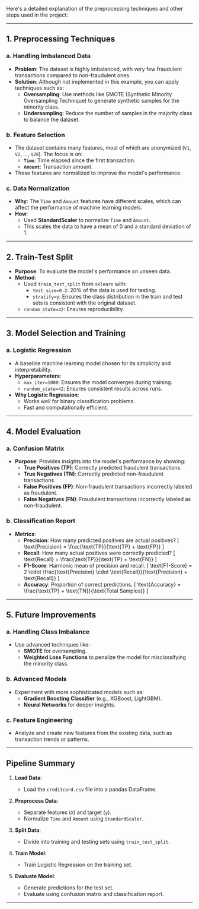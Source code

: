 Here's a detailed explanation of the preprocessing techniques and other steps used in the project:

---

## **1. Preprocessing Techniques**

### **a. Handling Imbalanced Data**
- **Problem**: The dataset is highly imbalanced, with very few fraudulent transactions compared to non-fraudulent ones.
- **Solution**: Although not implemented in this example, you can apply techniques such as:
  - **Oversampling**: Use methods like SMOTE (Synthetic Minority Oversampling Technique) to generate synthetic samples for the minority class.
  - **Undersampling**: Reduce the number of samples in the majority class to balance the dataset.

### **b. Feature Selection**
- The dataset contains many features, most of which are anonymized (`V1`, `V2`, ..., `V28`). The focus is on:
  - **`Time`**: Time elapsed since the first transaction.
  - **`Amount`**: Transaction amount.
- These features are normalized to improve the model's performance.

### **c. Data Normalization**
- **Why**: The `Time` and `Amount` features have different scales, which can affect the performance of machine learning models.
- **How**:
  - Used **StandardScaler** to normalize `Time` and `Amount`.
  - This scales the data to have a mean of 0 and a standard deviation of 1.

---

## **2. Train-Test Split**
- **Purpose**: To evaluate the model's performance on unseen data.
- **Method**:
  - Used `train_test_split` from `sklearn` with:
    - `test_size=0.2`: 20% of the data is used for testing.
    - `stratify=y`: Ensures the class distribution in the train and test sets is consistent with the original dataset.
  - `random_state=42`: Ensures reproducibility.

---

## **3. Model Selection and Training**

### **a. Logistic Regression**
- A baseline machine learning model chosen for its simplicity and interpretability.
- **Hyperparameters**:
  - `max_iter=1000`: Ensures the model converges during training.
  - `random_state=42`: Ensures consistent results across runs.
- **Why Logistic Regression**:
  - Works well for binary classification problems.
  - Fast and computationally efficient.

---

## **4. Model Evaluation**

### **a. Confusion Matrix**
- **Purpose**: Provides insights into the model's performance by showing:
  - **True Positives (TP)**: Correctly predicted fraudulent transactions.
  - **True Negatives (TN)**: Correctly predicted non-fraudulent transactions.
  - **False Positives (FP)**: Non-fraudulent transactions incorrectly labeled as fraudulent.
  - **False Negatives (FN)**: Fraudulent transactions incorrectly labeled as non-fraudulent.

### **b. Classification Report**
- **Metrics**:
  - **Precision**: How many predicted positives are actual positives?
    \[
    \text{Precision} = \frac{\text{TP}}{\text{TP} + \text{FP}}
    \]
  - **Recall**: How many actual positives were correctly predicted?
    \[
    \text{Recall} = \frac{\text{TP}}{\text{TP} + \text{FN}}
    \]
  - **F1-Score**: Harmonic mean of precision and recall.
    \[
    \text{F1-Score} = 2 \cdot \frac{\text{Precision} \cdot \text{Recall}}{\text{Precision} + \text{Recall}}
    \]
  - **Accuracy**: Proportion of correct predictions.
    \[
    \text{Accuracy} = \frac{\text{TP} + \text{TN}}{\text{Total Samples}}
    \]

---

## **5. Future Improvements**

### **a. Handling Class Imbalance**
- Use advanced techniques like:
  - **SMOTE** for oversampling.
  - **Weighted Loss Functions** to penalize the model for misclassifying the minority class.

### **b. Advanced Models**
- Experiment with more sophisticated models such as:
  - **Gradient Boosting Classifier** (e.g., XGBoost, LightGBM).
  - **Neural Networks** for deeper insights.

### **c. Feature Engineering**
- Analyze and create new features from the existing data, such as transaction trends or patterns.

---

## **Pipeline Summary**

1. **Load Data**:
   - Load the `creditcard.csv` file into a pandas DataFrame.
   
2. **Preprocess Data**:
   - Separate features (`X`) and target (`y`).
   - Normalize `Time` and `Amount` using `StandardScaler`.

3. **Split Data**:
   - Divide into training and testing sets using `train_test_split`.

4. **Train Model**:
   - Train Logistic Regression on the training set.

5. **Evaluate Model**:
   - Generate predictions for the test set.
   - Evaluate using confusion matrix and classification report.

---
